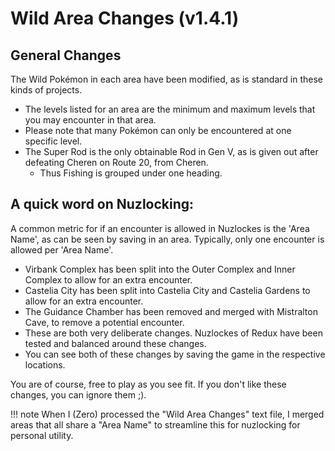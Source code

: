 # Wild Area Changes (v1.4.1)


## General Changes


The Wild Pokémon in each area have been modified, as is standard in these kinds of projects.

 - The levels listed for an area are the minimum and maximum levels that you may encounter in that area.
 - Please note that many Pokémon can only be encountered at one specific level.
 - The Super Rod is the only obtainable Rod in Gen V, as is given out after defeating Cheren on Route 20, from Cheren.
    - Thus Fishing is grouped under one heading.

## A quick word on Nuzlocking: 

A common metric for if an encounter is allowed in Nuzlockes is the 'Area Name', as can be seen by saving in an area. Typically, only one encounter is allowed per 'Area Name'.

 - Virbank Complex has been split into the Outer Complex and Inner Complex to allow for an extra encounter.
 - Castelia City has been split into Castelia City and Castelia Gardens to allow for an extra encounter.
 - The Guidance Chamber has been removed and merged with Mistralton Cave, to remove a potential encounter.
 - These are both very deliberate changes. Nuzlockes of Redux have been tested and balanced around these changes.
 - You can see both of these changes by saving the game in the respective locations.

You are of course, free to play as you see fit. If you don't like these changes, you can ignore them ;).

!!! note
    When I (Zero) processed the "Wild Area Changes" text file, I merged areas that all share a "Area Name" to streamline this for nuzlocking for personal utility.